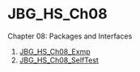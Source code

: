# JBG_HS_Ch08

Chapter 08: Packages and Interfaces

1. [JBG_HS_Ch08_Exmp](./JBG_HS_Ch08_Exmp/)
2. [JBG_HS_Ch08_SelfTest](./JBG_HS_Ch08_SelfTest/)

